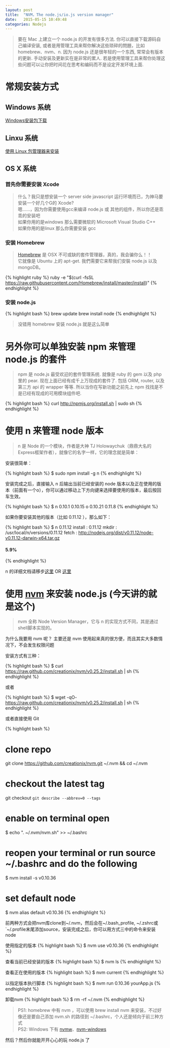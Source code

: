 ```yaml
---
layout: post
title:  "NVM，The node.js/io.js version manager"
date:   2015-05-15 10:49:48
categories: Nodejs
---
```


>要在 Mac 上建立一个 node.js 的开发有很多方法. 你可以直接下载源码自己编译安装, 或者是用管理工具来帮你解决这些琐碎的問題，比如 homebrew、nvm、n. 因为 node.js 还是很年轻的一个东西, 常常会有版本的更新. 手动安装及更新实在是非常的累人. 若是使用管理工具来帮你处理这些问题可以让你把时间花在思考和编码而不是设定开发环境上面.

# 常规安装方式

## Windows 系统

[Windows安装包下载][Node.js]

## Linxu 系统

[使用 Linux 包管理器来安装][Node.js packagers]


## OS X 系统

### 首先你需要安装 Xcode

>什么？我只是想安装一个 server side javascript 运行环境而已，为神马要安装一个好几个G的 Xcode?   
>嗯……，因为你需要使用gcc来编译 node.js 或 其他的组件，所以你还是乖乖的安装吧   
>如果你用的是windows 那么需要微软的 Microsoft Visual Studio C++   
>如果你用的是linux 那么你需要安装 gcc

### 安装 Homebrew

>[Homebrew][Homebrew] 是 OSX 不可或缺的套件管理器，真的，我会骗你么！！   
>它就像是 Ubuntu 上的 apt-get. 我們需要它来帮我们安裝 node.js 以及 mongoDB。   

{% highlight ruby %}
ruby -e "$(curl -fsSL https://raw.githubusercontent.com/Homebrew/install/master/install)"
{% endhighlight %}

### 安装 node.js
{% highlight bash %}
brew update 
brew install node
{% endhighlight %}

>没错用 homebrew 安装 node.js 就是这么简单

# 另外你可以单独安装 npm 来管理 node.js 的套件

>npm 是 node.js 最受欢迎的套件管理系统. 就像是 ruby 的 gem 以及 php 里的 pear. 现在上面已经有成千上万现成的套件了. 包括 ORM, router, 以及第三方 api 的 wrapper 等等. 所以当你在写新功能之前先上 npm 找找是不是已经有现成的可用模块组件吧.

{% highlight bash %}
curl http://npmjs.org/install.sh | sudo sh
{% endhighlight %}   


# 使用 n 来管理 node 版本

>n 是 Node 的一个模块，作者是大神 TJ Holowaychuk（鼎鼎大名的Express框架作者），就像它的名字一样，它的理念就是简单：

安装很简单：

{% highlight bash %}
$ sudo npm install -g n
{% endhighlight %}

安装完成之后，直接输入 n 后输出当前已经安装的 node 版本以及正在使用的版本（前面有一个o），你可以通过移动上下方向键来选择要使用的版本，最后按回车生效。

{% highlight bash %}
$ n
    0.10.1 
    0.10.15 
o   0.10.21 
    0.11.8
{% endhighlight %}

如果你要安装其他的版本（比如 0.11.12 ），那么如下：

{% highlight bash %}
$ n 0.11.12
install : 0.11.12
   mkdir : /usr/local/n/versions/0.11.12
   fetch : http://nodejs.org/dist/v0.11.12/node-v0.11.12-darwin-x64.tar.gz
####                                                     5.9%
{% endhighlight %}

n 的详细文档请移步[这里][npmjs-n] OR [这里][gh-n]

# 使用 [nvm][Nvm] 来安装 node.js (今天讲的就是这个)

>nvm 全称 Node Version Manager，它与 n 的实现方式不同，其是通过shell脚本实现的。

为什么我要用 nvm 呢？ 主要还是 nvm 使用起来真的很方便，而且其实大多数情况下，不会发生权限问题

安装方式有三种：

{% highlight bash %}
$ curl https://raw.github.com/creationix/nvm/v0.25.2/install.sh | sh
{% endhighlight %}

或者

{% highlight bash %}
$ wget -qO- https://raw.github.com/creationix/nvm/v0.25.2/install.sh | sh
{% endhighlight %}

或者直接使用 Git

{% highlight bash %}
# clone repo
git clone https://github.com/creationix/nvm.git ~/.nvm && cd ~/.nvm
# checkout the latest tag
git checkout `git describe --abbrev=0 --tags`
# enable on terminal open
$ echo ". ~/.nvm/nvm.sh" >> ~/.bashrc
# reopen your terminal or run source ~/.bashrc and do the following
$ nvm install -s v0.10.36
# set default node
$ nvm alias default v0.10.36
{% endhighlight %}

前两种方式会把nvm库clone到~/.nvm，然后会在~/.bash_profile, ~/.zshrc或`~/.profile末尾添加source，安装完成之后，你可以用方式三中的命令来安装node

使用指定的版本
{% highlight bash %}
$ nvm use v0.10.36
{% endhighlight %}

查看当前已经安装的版本
{% highlight bash %}
$ nvm ls
{% endhighlight %}

查看正在使用的版本
{% highlight bash %}
$ nvm current
{% endhighlight %}

以指定版本执行脚本
{% highlight bash %}
$ nvm run 0.10.36 yourApp.js
{% endhighlight %}

卸载nvm
{% highlight bash %}
$ rm -rf ~/.nvm
{% endhighlight %}

>PS1: homebrew 中有 nvm ，可以使用 brew install nvm 来安装，不过好像还是要自己添加 nvm.sh 的路径到 ~/.bashrc，个人还是倾向于前三种方式   
>PS2: Windows 下有 [nvmw][nvmw]、[nvm-windows][nvm-windows]

然后？然后你就能开开心心的玩 node.js 了

[nvm-windows]:https://github.com/coreybutler/nvm-windows
[nvmw]:https://github.com/hakobera/nvmw
[gh-n]:https://github.com/tj/n
[npmjs-n]:https://www.npmjs.com/package/n
[Node.js]: https://nodejs.org/
[Node.js packagers]: https://github.com/joyent/node/wiki/Installing-Node.js-via-package-manager
[Nvm]:https://github.com/creationix/nvm
[Homebrew]:http://brew.sh/